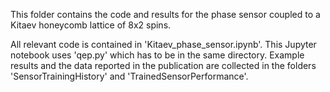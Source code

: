 This folder contains the code and results for the phase sensor coupled to a Kitaev honeycomb lattice of 8x2 spins.

All relevant code is contained in 'Kitaev_phase_sensor.ipynb'. This Jupyter notebook uses 'qep.py' which has to be in the same directory.
Example results and the data reported in the publication are collected in the folders 'SensorTrainingHistory' and 'TrainedSensorPerformance'.
